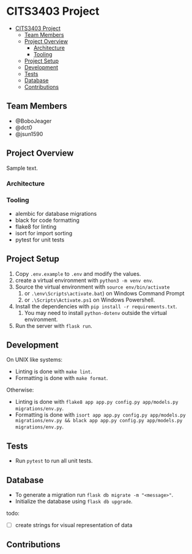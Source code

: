 # CITS3403 Project

- [CITS3403 Project](#cits3403-project)
    - [Team Members](#team-members)
    - [Project Overview](#project-overview)
        - [Architecture](#architecture)
        - [Tooling](#tooling)
    - [Project Setup](#project-setup)
    - [Development](#development)
    - [Tests](#tests)
    - [Database](#database)
    - [Contributions](#contributions)

## Team Members

- @BoboJeager
- @dct0
- @jsun1590

## Project Overview

Sample text.

### Architecture

### Tooling

- alembic for database migrations
- black for code formatting
- flake8 for linting
- isort for import sorting
- pytest for unit tests

## Project Setup

1. Copy `.env.example` to `.env` and modify the values.
2. create a virtual environment with `python3 -m venv env`.
3. Source the virtual environment with `source env/bin/activate`
    1. or `.\env\Scripts\activate.bat`) on Windows Command Prompt
    2. or `.\Scripts\Activate.ps1` on Windows Powershell.
4. Install the dependencies with `pip install -r requirements.txt`.
    1. You may need to install `python-dotenv` outside the virtual environment.
5. Run the server with `flask run`.

## Development

On UNIX like systems:

- Linting is done with `make lint`.
- Formatting is done with `make format`.

Otherwise:

- Linting is done with `flake8 app app.py config.py app/models.py migrations/env.py`.
- Formatting is done with `isort app app.py config.py app/models.py migrations/env.py && black app app.py config.py app/models.py migrations/env.py`.

## Tests

- Run `pytest` to run all unit tests.

## Database

- To generate a migration run `flask db migrate -m "<message>"`.
- Initialize the database using `flask db upgrade`.

todo:
- [ ] create strings for visual representation of data

## Contributions
